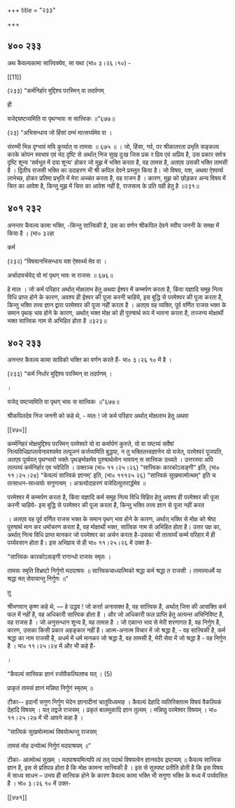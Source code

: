 +++
title = "२३३"

+++


## ४०० २३३
अथ कैवल्यकामा सात्त्विक्येव, सा यथा (भा० ३।२६।१०) - 

[[11]]

(२३३) "कर्मनिर्हार मुद्दिश्य परस्मिन् वा तदर्पणम् 

ही 

यजेद्द्यष्टव्यमिति वा पृथग्भावः स सात्त्विकः ॥”६७७॥ 

(२३) "अभिसन्धाय जो हिंसां दम्भं मात्सर्य्यमेव वा । 

संरम्भी भिन्न दृग्भावं मयि कुर्य्यात् स तामसः ॥ ६७५ ॥ । जो, हिंसा, गर्व, पर श्रीकातरता प्रभृति सङ्कल्प करके कोपन स्वभाव एवं भेद दृष्टि से अर्थात् निज सुख दुःख जिस प्रक र प्रिय एवं अप्रिय है, उस प्रकार सर्वत्र दृष्टि शून्य 'सर्वभूत में दया शून्य' होकर जो मुझ में भक्ति करता है, वह तामस है, अतएव उसकी भक्ति तामसी है । द्वितीय राजसी भक्ति का उदाहरण भी श्री कपिल देवने प्रस्तुत किया है। जो विषय, यश, अथवा ऐश्वर्य्य लाभेच्छ, होकर प्रतिमा प्रभृति में मेरा अच्चंत करता है, वह राजन है । कारण, मुझ को छोड़कर अन्य विषय में चित्त का आवेश है, किन्तु मुझ में चित्त का आवेश नहीं है, राजसत्व के प्रति यही हेतु है ॥२३१॥ 


## ४०१ २३२
अनन्तर कैवल्य कामा भक्ति, -किन्तु सात्त्विकी है, उस का वर्णन श्रीकपिल देवने स्वीय जननी के समक्ष में किया है । (भा० ३२हा 

कर्म 

(२३२) "विषयानभिसन्धाय यश ऐश्वर्थ्य मेव वा । 

अर्चादावर्चयेद् यो मां पृथग् भावः स राजसः ॥ ६७६॥ 

हे मातः । जो कर्म परिहार अर्थात् मोक्षलाभ हेतु अथवा ईश्वर में कम्मर्पण करता है, किंवा यज्ञादि समूह नित्य विधि प्राप्त होने के कारण, अवश्य ही ईश्वर की पूजा करनी चाहिये, इस बुद्धि से परमेश्वर की पूजा करता है, किन्तु भक्ति तत्त्व ज्ञान द्वारा परमेश्वर की पूजा नहीं करता है । अतएव वह व्यक्ति, पूर्व वर्णित राजस भक्त के समान पृथक् भाव होने के कारण, अर्थात् भक्त मोक्ष को ही पुरुषार्थ रूप में भावना करता है, तज्जन्य मोक्षार्थी भक्त सात्त्विक नाम से अभिहित होता है ॥३२३॥ 


## ४०२ २३३
अनन्तर कैवल्य कामा साविको भक्ति का वर्णन करते हैं- भा० ३।२६ १० में है । 

(२३३) "कर्म निर्धार मुद्दिश्य परस्मिन् वा तदर्पणम् । 

। 

यजेद् यष्टव्यमिति वा पृथग् भावः स सात्विकः ॥”६७७॥ 

श्रीकपिलदेव निज जननी को कहे थे, - मातः ! जो कर्म परिहार अर्थात् मोक्षलाभ हेतु अथवा 

[[४७०]] 

कर्म्मनिहरं मोक्षमुद्दिश्य परस्मिन् परमेश्वरे यो वा कर्मार्पणं कुरुते, यो वा यष्टव्यं सर्वेषां नित्यविधिप्राप्तत्वेनावश्यमेव तत्पूजनं कर्त्तव्यमिति बुद्धया, न तु भक्तितत्त्वज्ञानेन यो यजेत्, परमेश्वरं पूजयति, अतएव पूर्व्ववत् पृथग्भावो भक्तेः पृथङ्मोक्षमेव पुरुषार्थत्वेन भावयन् स सात्त्विक उच्यते । उत्तरस्या अपि तात्पय्यं कर्मनिर्हार एव भवेदिति । उक्तञ्च (भा० ११।२५।२६) "सात्त्विकः कारकोऽसङ्गी" इति, (भा० ११।२५।२४) "केवल्यं सात्त्विकं ज्ञानम्' इति, (भा० १११२५ २६) "सात्त्विकं सुखमात्मोत्थम्" इति च तत्साधन-साध्ययोः सगुणत्वम् । अत्रत्योदाहरणं यजेदित्युत्तरार्द्धमेव ॥ 

परमेश्वर में कम्मर्पण करता है, किंवा यज्ञादि कर्म समूह नित्य विधि विहित हेतु अवश्य ही परमेश्वर की पूजा करनी चाहिये- इस बुद्धि से परमेश्वर की पूजा करता है, किन्तु भक्ति तत्त्व ज्ञान से पूजा नहीं करत 

। अतएव वह पूर्व वर्णित राजस भक्त के समान पृथग् भाव होने के कारण, अर्थात् भक्ति से मोक्ष को श्रेष्ठ पुरुषार्थ मान कर धर्माचरण करता है, वह मोक्षार्थी भक्त, सात्विक नाम से अभिहित होता है। उत्तर पक्ष का, अर्थात् नित्य विधि प्राप्त मानकर जो परमेश्वर का अर्चन करता है-उसका भी तात्पर्य्यं कर्म्म परिहार में ही पर्य्यवसान होता है। इस अभिप्राय से ही भा० ११।२५।२६ में उक्त है- 

"सात्त्विकः कारकोऽसङ्गी रागान्धो राजसः स्मृतः । 

तामसः स्मृति विभ्रष्टो निर्गुणो मदपाश्रयः ॥ सात्त्विकचाध्यात्मिको श्रद्धा कर्म श्रद्धा त राजसी । तामस्यधर्मे या श्रद्धा मत् सेवायान्तु निर्गुणः ॥" 

तु 

श्रीभगवान् कृष्ण कहे थे, ― हे उद्धव ! जो कर्त्ता अनासक्त है, वह सात्त्विक है, अर्थात् जिस की आसक्ति कर्म फल में नहीं है, वह अधिकारी सात्त्विक होता है । और जो अधिकारी फल प्राप्ति हेतु अत्यन्त अभिनिविष्ट है, वह राजस है । जो अनुसन्धान शून्य है, वह तामस है । जो एकान्त भाव से मेरी शरणागत है, वह निर्गुण है, कारण, उसका किसी प्रकार अहङ्कार नहीं है। आत्म-अनात्म विचार में जो श्रद्धा है, - वह सात्त्विकी है, कर्म श्रद्धा का नाम राजसी है, अधर्म में धर्म मानकर जो श्रद्धा है, वह तामसी है, मेरी सेवा में जो श्रद्धा है - वह निर्गुण है । भा० ११।२५।२४ में और भी कहे हैं- 

। 

"कैवल्यं सास्विक ज्ञानं रजोवैकल्पितश्च यत् । (5) 

प्राकृतं तामसं ज्ञानं मन्निष्ठ निर्गुणं स्मृतम् ॥ 

टीका-- इदानों सगुण निर्गुण भेदेन ज्ञानादीनां चातुविध्यमाह । कैवल्यं देहादि व्यतिरिक्तात्म विषयं वैकल्पिकं देहादि विषयम् । यत् तद्वजे राजसम् । प्रकृतं बालमूकादि ज्ञान तुल्यम् । मन्निष्ठु परमेश्वर विषयम् । भा० ११।२५।२७ में भी आपने कहा है । 

"सात्विकं सुखमोत्मात्थं विषयोत्थन्तु राजसम् 

तामसं मोह दन्योत्थं निर्गुणं मदपाश्रयम् ॥” 

टीका- आत्मोत्थं सुखम् । मदपाश्रयमित्यपि त्वं तत् पदार्थ विषयत्वेन ज्ञानवदेव द्रष्टव्यम् ॥ कैवल्य सात्त्विक ज्ञान है, इस से प्रतिपन्न होता है कि मोक्ष कामना सात्त्विकी है । इस से सुस्पष्ट प्रतीति होती है कि इस विषय में साध्य साधन – उभय ही सात्त्विक होने के कारण कैवल्य कामा भक्ति भी सगुणा भक्ति के मध्य में पर्य्यवसित है । भा० ३।२६ १० में उक्त- 



[[४७१]]
